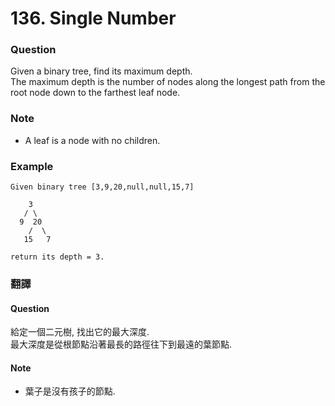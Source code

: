 # 136. Single Number

### Question 
Given a binary tree, find its maximum depth.  
The maximum depth is the number of nodes along the longest path from the root node down to the farthest leaf node.  

### Note  
 - A leaf is a node with no children.  

### Example 
```
Given binary tree [3,9,20,null,null,15,7]

    3
   / \
  9  20
    /  \
   15   7

return its depth = 3.
```

  
### 翻譯
#### Question
給定一個二元樹, 找出它的最大深度.  
最大深度是從根節點沿著最長的路徑往下到最遠的葉節點.  

#### Note 
 - 葉子是沒有孩子的節點.
